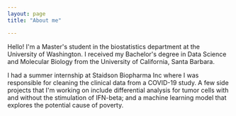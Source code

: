 ```yaml
---
layout: page
title: "About me"

---
```


Hello! I'm a Master's student in the biostatistics department at the University of Washington. I received my Bachelor's degree in Data Science and Molecular Biology from the University of California, Santa Barbara.

I had a summer internship at Staidson Biopharma Inc where I was responsible for cleaning the clinical data from a COVID-19 study. A few side projects that I'm working on include differential analysis for tumor cells with and without the stimulation of IFN-beta; and a machine learning model that explores the potential cause of poverty.
